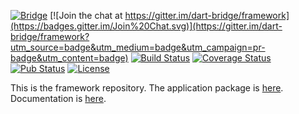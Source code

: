[![Bridge](http://dart-bridge.github.io/images/bridge-cover.svg)](http://dart-bridge.github.io)
[![Join the chat at https://gitter.im/dart-bridge/framework](https://badges.gitter.im/Join%20Chat.svg)](https://gitter.im/dart-bridge/framework?utm_source=badge&utm_medium=badge&utm_campaign=pr-badge&utm_content=badge)
[![Build Status](https://img.shields.io/travis/dart-bridge/framework.svg)](https://travis-ci.org/dart-bridge/framework)
[![Coverage Status](https://img.shields.io/coveralls/dart-bridge/framework.svg)](https://coveralls.io/r/dart-bridge/framework)
[![Pub Status](https://img.shields.io/pub/v/bridge.svg)](https://pub.dartlang.org/packages/bridge)
[![License](https://img.shields.io/github/license/dart-bridge/framework.svg)](https://pub.dartlang.org/packages/bridge)

This is the framework repository. The application package is [here](http://github.com/dart-bridge/bridge).
Documentation is [here](http://dart-bridge.github.io).

